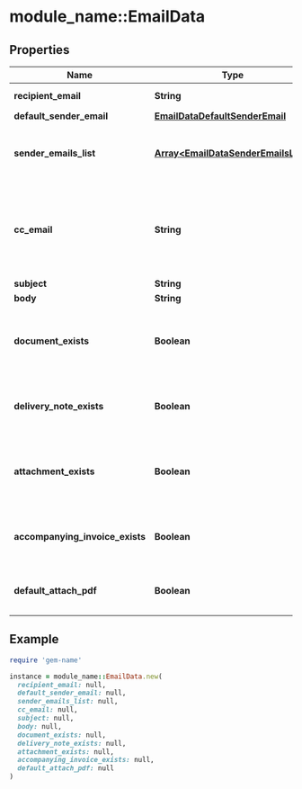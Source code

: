 # module_name::EmailData

## Properties

| Name | Type | Description | Notes |
| ---- | ---- | ----------- | ----- |
| **recipient_email** | **String** | Recipient&#39;s email |  |
| **default_sender_email** | [**EmailDataDefaultSenderEmail**](EmailDataDefaultSenderEmail.md) |  |  |
| **sender_emails_list** | [**Array&lt;EmailDataSenderEmailsList&gt;**](EmailDataSenderEmailsList.md) | List of all emails from which the document can be sent |  |
| **cc_email** | **String** | By default is the logged company email. This is the email address to which a copy will be sent. |  |
| **subject** | **String** | Email subject |  |
| **body** | **String** | Email body |  |
| **document_exists** | **Boolean** | If the document is not a delivery note, this flag will be set to true |  |
| **delivery_note_exists** | **Boolean** | If the document is a delivery note, this flag will be set to true |  |
| **attachment_exists** | **Boolean** | If the document has one or more attachments, this flag will be set to true |  |
| **accompanying_invoice_exists** | **Boolean** | If an accompanying invoice exists, this flag will be set to true |  |
| **default_attach_pdf** | **Boolean** | If a pdf is attached, this flag will be set to true |  |

## Example

```ruby
require 'gem-name'

instance = module_name::EmailData.new(
  recipient_email: null,
  default_sender_email: null,
  sender_emails_list: null,
  cc_email: null,
  subject: null,
  body: null,
  document_exists: null,
  delivery_note_exists: null,
  attachment_exists: null,
  accompanying_invoice_exists: null,
  default_attach_pdf: null
)
```

